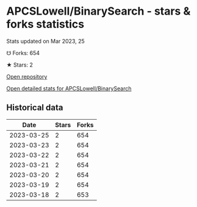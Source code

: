 # APCSLowell/BinarySearch - stars & forks statistics

Stats updated on Mar 2023, 25

☋ Forks: 654

★ Stars: 2

[Open repository](https://github.com/APCSLowell/BinarySearch)

[Open detailed stats for APCSLowell/BinarySearch](https://reviewgithub.com/rep/APCSLowell/BinarySearch)

## Historical data
| Date | Stars | Forks |
|------|-------|-------|
| 2023-03-25 | 2 | 654 | 
| 2023-03-23 | 2 | 654 | 
| 2023-03-22 | 2 | 654 | 
| 2023-03-21 | 2 | 654 | 
| 2023-03-20 | 2 | 654 | 
| 2023-03-19 | 2 | 654 | 
| 2023-03-18 | 2 | 653 | 

